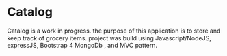 # Catalog

Catalog is a work in progress. the purpose of this application is to store and keep track of grocery items. project was build using Javascript/NodeJS, expressJS, Bootstrap 4 MongoDb , and MVC pattern.

